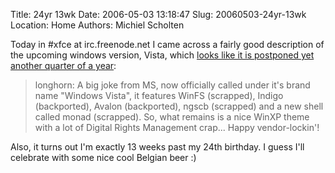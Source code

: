 Title: 24yr 13wk
Date: 2006-05-03 13:18:47
Slug: 20060503-24yr-13wk
Location: Home
Authors: Michiel Scholten

<p>Today in #xfce at irc.freenode.net I came across a fairly good description of the upcoming windows version, Vista, which <a href="http://arstechnica.com/news.ars/post/20060502-6732.html">looks like it is postponed yet another quarter of a year</a>:</p>
<blockquote><p class="quote">longhorn: A big joke from MS, now officially called under it's brand name "Windows Vista", it features WinFS (scrapped), Indigo (backported), Avalon (backported), ngscb (scrapped) and a new shell called monad (scrapped). So, what remains is a nice WinXP theme with a lot of Digital Rights Management crap... Happy vendor-lockin'!</p></blockquote>

<p>Also, it turns out I'm exactly 13 weeks past my 24th birthday. I guess I'll celebrate with some nice cool Belgian beer :)</p>